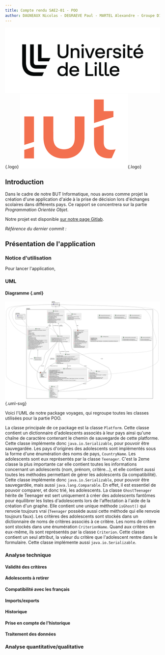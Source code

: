 ```yaml
---
title: Compte rendu SAE2-01 - POO
author: DAGNEAUX Nicolas - DEGRAEVE Paul - MARTEL Alexandre - Groupe D1
---
```


![logo-univ](images/univ-lille-logo.png){.logo}
![logo-iut](images/logo-iut.png){.logo}


## Introduction

Dans le cadre de notre BUT Informatique, nous avons comme projet la création d'une application d'aide à la prise de décision lors d'échanges scolaires dans différents pays. Ce rapport se concentrera sur la partie *Programmation Orientée Objet*.

Notre projet est disponible [sur notre page Gitlab](https://gitlab.univ-lille.fr/sae2.01-2.02/2023/D1).

*Référence du dernier commit :* []()

## Présentation de l'application

### Notice d'utilisation

Pour lancer l'application,

### UML

#### Diagramme {.uml}

![UML](images/package.svg){.uml-svg}

Voici l'UML de notre package voyages, qui regroupe toutes les classes utilisées pour la partie POO.

La classe principale de ce package est la classe `Platform`. Cette classe contient un dictionnaire d'adolescents associés à leur pays ainsi qu'une chaîne de caractère contenant le chemin de sauvegarde de cette platforme. Cette classe implémente donc `java.io.Serializable`, pour pouvoir être sauvegardée. 
Les pays d'origines des adolescents sont implémentés sous la forme d'une énumération des noms de pays, `CountryName`. Les adolescents sont eux représentés par la classe `Teenager`. 
C'est la 2eme classe la plus importante car elle contient toutes les informations concernant un adolescents (nom, prénom, critère...), et elle contient aussi toutes les méthodes permettant de gérer les adolescents (la compatibilité). Cette classe implémente donc `java.io.Serializable`, pour pouvoir être sauvegardée, mais aussi `java.lang.Comparable`. En effet, il est essentiel de pouvoir comparer, et donc trié, les adolescents.
La classe `GhostTeenager` hérite de Teenager est sert uniquement à créer des adolescents fantômes pour équilibrer les listes d'adolescents lors de l'affectation à l'aide de la création d'un graphe. Elle contient une unique méthode `isGhost()` qui renvoie toujours vrai (`Teenager` possède aussi cette méthode qui elle renvoie toujours faux).
Les critères des adolescents sont stockés dans un dictionnaire de noms de critères associés à ce critère. Les noms de critère sont stockés dans une énumération `CriterionName`. Quand aux critères en eux-même, ils sont représentés par la classe `Criterion`. Cette classe contient un seul attribut, la valeur du critère que l'adolescent rentre dans le formulaire. Cette classe implémente aussi `java.io.Serializable`.


### Analyse technique

#### Validité des critères

#### Adolescents à retirer

#### Compatibilité avec les français

#### Imports/exports

#### Historique

#### Prise en compte de l'historique

#### Traitement des données

### Analyse quantitative/qualitative